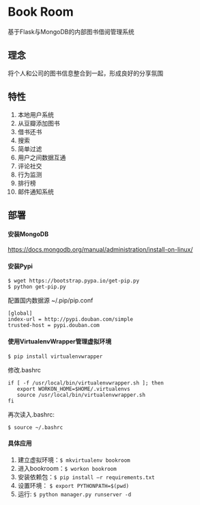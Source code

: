Book Room
=========
基于Flask与MongoDB的内部图书借阅管理系统

## 理念
将个人和公司的图书信息整合到一起，形成良好的分享氛围

## 特性
1. 本地用户系统
2. 从豆瓣添加图书
3. 借书还书
4. 搜索
5. 简单过滤
6. 用户之间数据互通
7. 评论社交
8. 行为监测
9. 排行榜
10. 邮件通知系统

## 部署

#### 安装MongoDB
https://docs.mongodb.org/manual/administration/install-on-linux/

#### 安装Pypi
```
$ wget https://bootstrap.pypa.io/get-pip.py
$ python get-pip.py
```

配置国内数据源 ~/.pip/pip.conf
```
[global]
index-url = http://pypi.douban.com/simple
trusted-host = pypi.douban.com
```
#### 使用VirtualenvWrapper管理虚拟环境
```
$ pip install virtualenvwrapper
```
修改.bashrc
```
if [ -f /usr/local/bin/virtualenvwrapper.sh ]; then
   export WORKON_HOME=$HOME/.virtualenvs
   source /usr/local/bin/virtualenvwrapper.sh
fi
```
再次读入.bashrc:
```
$ source ~/.bashrc
```

#### 具体应用
1. 建立虚拟环境：`$ mkvirtualenv bookroom`
2. 进入bookroom：`$ workon bookroom`
3. 安装依赖包：`$ pip install –r requirements.txt`
4. 设置环境： `$ export PYTHONPATH=$(pwd)`
5. 运行: `$ python manager.py runserver -d`